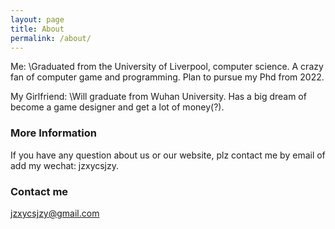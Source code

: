 ```yaml
---
layout: page
title: About
permalink: /about/
---
```


Me:
\Graduated from the University of Liverpool, computer science. A crazy fan of computer game and programming. Plan to pursue my Phd from 2022.

My Girlfriend:
\Will graduate from Wuhan University. Has a big dream of become a game designer and get a lot of money(?).

### More Information

If you have any question about us or our website, plz contact me by email of add my wechat: jzxycsjzy.

### Contact me

[jzxycsjzy@gmail.com](mailto:jzxycsjzy@gmail.com)
